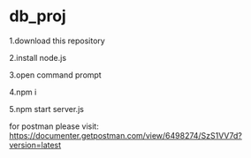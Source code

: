 # db_proj

1.download this repository

2.install node.js

3.open command prompt

4.npm i

5.npm start server.js

for postman please visit:
  https://documenter.getpostman.com/view/6498274/SzS1VV7d?version=latest

